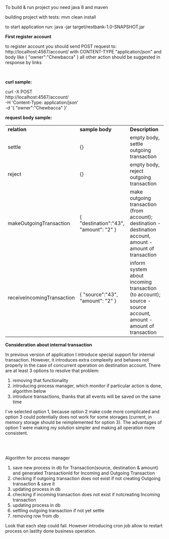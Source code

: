 To build & run  project you need java 8 and maven

building project with tests: mvn clean install

to start application run:  java -jar target/restbank-1.0-SNAPSHOT.jar 

**First register account**

to register account you should send POST request 
to: http://localhost:4567/account/ 
with CONTENT-TYPE "application/json" 
and body like { "owner":"Chewbacca" }
all other action should be suggested in response by links

<br>

**curl sample:**

curl -X POST \
  http://localhost:4567/account/ \
  -H 'Content-Type: application/json' \
  -d '{	"owner":"Chewbacca" }'
  
**request body sample:**

<table>
<tr><td><b>relation</b> </td><td><b>sample body</b></td><td><b>Description</b></td></tr>
<tr><td>settle</td><td>{}</td><td>empty body, settle outgoing transaction</td></tr>
<tr><td>reject</td><td>{}</td><td>empty body, reject outgoing transaction</td></tr>
<tr><td>makeOutgoingTransaction</td><td>{ "destination":"43", "amount": "2" }</td><td>make outgoing transaction (from account); destination - destination account, amount -amount of transaction</td></tr>
<tr><td>receiveIncomingTransaction</td><td>{ "source":"43", "amount": "2" }</td><td>inform system about incoming transaction (to account); source - source account, amount -amount of transaction</td></tr>
</table>

**Consideration about internal transaction**

In previous version of application I introduce special support for internal transaction. 
However, it introduces extra complexity and behaves not properly in the case of concurrent operation on destination account.
There are at least 3 options to resolve that problem:
<ol type="1">
<li>removing that functionality</li>
<li>introducing process manager, which monitor if particular action is done, algorithm below</li>
<li>introduce transactions, thanks that all events will be saved on the same time</li>
</ol>
I`ve selected option 1, because option 2 make code more complicated and option 3 could potentially does not work 
for some storages (current, in memory storage should be reimplemented for option 3). The advantages of option 1 were making my solution simpler and making all operation more consistent.  

<br/><br/>

Algorithm for process manager
<ol type="1">
    <li>save new process in db for Transaction(source, destination & amount) 
        and generated TransactionId for Incoming and Outgoing Transaction </li>
    <li>checking if outgoing transaction does not exist if not creating Outgoing transaction & save it</li>
    <li>updating process in db</li>
    <li>checking if incoming transaction does not exist if notcreating Incoming transaction</li>
    <li>updating process in db</li>
    <li>settling outgoing transaction if not yet settle</li>
    <li>removing row from db</li>
</ol>
Look that each step could fail. However introducing cron job allow to restart process on lastlty done business operation.